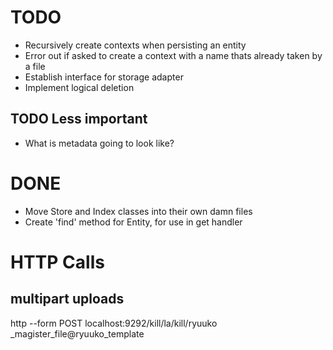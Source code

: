 # TODO

* Recursively create contexts when persisting an entity
* Error out if asked to create a context with a name thats already taken by a file
* Establish interface for storage adapter
* Implement logical deletion

## TODO Less important

* What is metadata going to look like?

# DONE
* Move Store and Index classes into their own damn files
* Create 'find' method for Entity, for use in get handler

# HTTP Calls

## multipart uploads

http --form POST localhost:9292/kill/la/kill/ryuuko _magister_file@ryuuko_template
